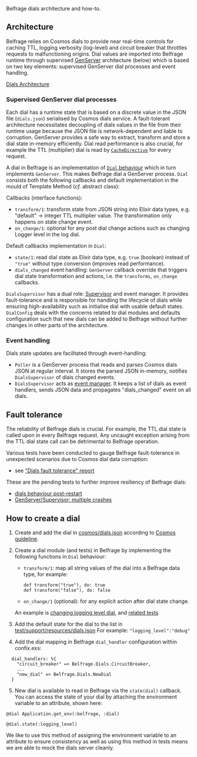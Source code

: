 Belfrage dials architecture and how-to.

## Architecture
Belfrage relies on Cosmos dials to provide near real-time controls for caching TTL, logging verbosity (log-level) and circuit breaker that throttles requests to malfunctioning origins. Dial values are imported into Belfrage runtime through supervised [GenServer](https://hexdocs.pm/elixir/GenServer.html) architecture (below) which is based on two key elements: supervised GenServer dial processes and event handling.

[Dials Architecture](https://github.com/bbc/belfrage/blob/master/docs/img/belfrage_dials_architecture.png)

### Supervised GenServer dial processes
Each dial has a runtime state that is based on a discrete value in the JSON file (`dials.json`) serialised by Cosmos dials service. A fault-tolerant architecture necessitates decoupling of dials values in the file from their runtime usage because the JSON file is network-dependent and liable to corruption. GenServer provides a safe way to extract, transform and store a dial state in-memory efficiently. Dial read performance is also crucial, for example the TTL (multiplier) dial is read by [`CacheDirective`](https://github.com/bbc/belfrage/blob/master/lib/belfrage/response_transformers/cache_directive.ex) for every request.

A dial in Belfrage is an implementation of [`Dial` behaviour](https://github.com/bbc/belfrage/blob/master/lib/belfrage/dial.ex) which in turn implements `GenServer`. This makes Belfrage dial a GenServer process. `Dial` consists both the following callbacks and default implementation in the mould of Template Method (*cf.* abstract class):

Callbacks (interface functions):

- `transform/1`: transform state from JSON string into Elixir data types, e.g. "default" -> integer TTL multiplier value. The transformation only happens on state change event.
- `on_change/1`: optional for any post dial change actions such as changing Logger level in the log dial.

Default callbacks implementation in `Dial`:

- `state/1`: read dial state as Elixir data type, e.g. `true` (boolean) instead of `"true"` without type conversion (improves read performance).
- `dials_changed` event handling: `GenServer` callback override that triggers dial state transformation and actions, i.e. the `transforms`, `on_change` callbacks.

`DialsSupervisor` has a dual role: [Supervisor](https://hexdocs.pm/elixir/Supervisor.html) and event manager. It provides
fault-tolerance and is responsible for handling the lifecycle of dials while ensuring high-availability such as initialise dial with usable default states. `DialConfig` deals with the concerns related to dial modules and defaults configuration such that new dials can be added to Belfrage without further changes in other parts of the architecture.
 
### Event handling
Dials state updates are facilitated through event-handling:

- `Poller` is a GenServer process that reads and parses Cosmos dials JSON at regular interval. It stores the parsed JSON in-memory, notifies `DialsSupervisor` of dials changed events.
- `DialsSupervisor` acts as [event manager](http://blog.plataformatec.com.br/2016/11/replacing-genevent-by-a-supervisor-genserver/). It keeps a list of dials as event handlers, sends JSON data and propagates "dials_changed" event on all dials.

## Fault tolerance
The reliability of Belfrage dials is crucial. For example, the TTL dial state is called upon in every Belfrage request. Any uncaught exception arising from the TTL dial state call can be detrimental to Belfrage operation.

Various tests have been conducted to gauge Belfrage fault-tolerance in unexpected scenarios due to Cosmos dial data corruption:

- see ["Dials fault tolerance" report](https://github.com/bbc/belfrage/blob/master/docs/load-test-results/2020-07-06-dials-fault-tolerance.md)

These are the pending tests to further improve resiliency of Belfrage dials:

- [dials behaviour post-restart](https://jira.dev.bbc.co.uk/browse/RESFRAME-3663)
- [GenServer/Supervisor: multiple crashes](https://jira.dev.bbc.co.uk/browse/RESFRAME-3685)

## How to create a dial

1. Create and add the dial in [cosmos/dials.json](https://github.com/bbc/belfrage/blob/master/cosmos/dials.json) according to [Cosmos guideline](https://confluence.dev.bbc.co.uk/display/platform/Developing+with+Dials#DevelopingwithDials-3:WriteaDialSchema).


2. Create a dial module (and tests) in Belfrage by implementing the following functions in `Dial` behaviour:
    - `transform/1`: map all string values of the dial into a Belfrage data type, for example:
    
      ```
      def transform("true"), do: true
      def transform("false"), do: false
      ```
    - `on_change/1` (optional): for any explicit action after dial state change. 
    
    An example is [changing logging level dial](https://github.com/bbc/belfrage/blob/1c6feb2d6d5d6501e4b90e2004e76357b2bef2f0/lib/belfrage/dials/logging_level.ex#L14),
    and [related tests](https://github.com/bbc/belfrage/blob/master/test/belfrage/dials/logging_level_test.exs)

3. Add the default state for the dial to the list in [test/support/resources/dials.json](https://github.com/bbc/belfrage/blob/5dc76af57732bc77a59d842cf805822d596839cd/test/support/resources/dials.json)
For example: `"logging_level":"debug"`


4. Add the dial mapping in Belfrage `dial_handler` configuration within confix.exs:

  ```
    dial_handlers: %{
      "circuit_breaker" => Belfrage.Dials.CircuitBreaker,
      ...
      "new_dial" => Belfrage.Dials.NewDial
    }
  ```
  
5. New dial is available to read in Belfrage via the `state(dial)` callback. You can access the state of your dial by attaching the environment variable to an attribute, shown here:
```
@dial Application.get_env(:belfrage, :dial)

@dial.state(:logging_level)

```
We like to use this method of assigning the environment variable to an attribute to ensure consistency as well as using this method in tests means we are able to mock the dials server cleanly.
      
